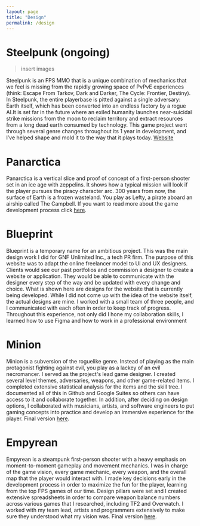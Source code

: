 ```yaml
---
layout: page
title: "Design"
permalink: /design
---
```


# Steelpunk (ongoing)

> insert images

Steelpunk is an FPS MMO that is a unique combination of mechanics that we feel is missing from the rapidly growing space of PvPvE experiences (think: Escape From Tarkov, Dark and Darker, The Cycle: Frontier, Destiny). In Steelpunk, the entire playerbase is pitted against a single adversary: Earth itself, which has been converted into an endless factory by a rogue AI.It is set far in the future where an exiled humanity launches near-suicidal strike missions from the moon to reclaim territory and extract resources from a long dead earth consumed by technology. This game project went through several genre changes throughout its 1 year in development, and I’ve helped shape and mold it to the way that it plays today. [Website](https://www.blastfurnacegames.com/)


# Panarctica

Panarctica is a vertical slice and proof of concept of a first-person shooter set in an ice age with zeppelins. It shows how a typical mission will look if the player pursues the piracy character arc. 300 years from now, the surface of Earth is a frozen wasteland. You play as Lefty, a pirate aboard an airship called The Campbell. If you want to read more about the game development process click [here](https://komarmatthewl.medium.com/panarctica-cb283d79188b).

# Blueprint 

Blueprint is a temporary name for an ambitious project. This was the main design work I did for GNF Unlimited Inc., a tech PR firm. The purpose of this website was to adapt the online freelancer model to UI and UX designers. Clients would see our past portfolios and commission a designer to create a website or application. They would be able to communicate with the designer every step of the way and be updated with every change and choice. What is shown here are designs for the website that is currently being developed. While I did not come up with the idea of the website itself, the actual designs are mine. I worked with a small team of three people, and I communicated with each often in order to keep track of progress. Throughout this experience, not only did I hone my collaboration skills, I learned how to use Figma and how to work in a professional environment

# Minion

Minion is a subversion of the roguelike genre. Instead of playing as the main protagonist fighting against evil, you play as a lackey of an evil necromancer. I served as the project's lead game designer. I created several level themes, adversaries, weapons, and other game-related items. I completed extensive statistical analysis for the items and the skill tree. I documented all of this in Github and Google Suites so others can have access to it and collaborate together. In addition, after deciding on design options, I collaborated with musicians, artists, and software engineers to put gaming concepts into practice and develop an immersive experience for the player. Final version [here](https://github.com/Woodmanan/Minion).


# Empyrean 

Empyrean is a steampunk first-person shooter with a heavy emphasis on moment-to-moment gameplay and movement mechanics. I was in charge of the game vision, every game mechanic, every weapon, and the overall map that the player would interact with. I made key decisions early in the development process in order to maximize the fun for the player, learning from the top FPS games of our time. Design pillars were set and I created extensive spreadsheets in order to compare weapon balance numbers across various games that I researched, including TF2 and Overwatch. I worked with my team lead, artists and programmers extensively to make sure they understood what my vision was. Final version [here](https://github.com/amyxlase/Project-Sapphire).



